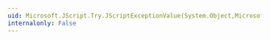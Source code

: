 ```yaml
---
uid: Microsoft.JScript.Try.JScriptExceptionValue(System.Object,Microsoft.JScript.Vsa.VsaEngine)
internalonly: False
---
```

